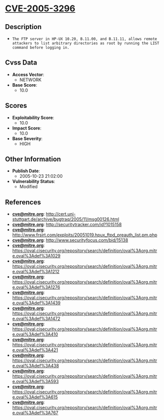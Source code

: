 
# [CVE-2005-3296](http://cert.uni-stuttgart.de/archive/bugtraq/2005/11/msg00126.html)

## Description

- `The FTP server in HP-UX 10.20, B.11.00, and B.11.11, allows remote attackers to list arbitrary directories as root by running the LIST command before logging in.`

## Cvss Data

- **Access Vector**:
  - NETWORK
- **Base Score**:
  - 10.0

## Scores

- **Exploitability Score**:
  - 10.0
- **Impact Score**:
  - 10.0
- **Base Severity**:
  - HIGH

## Other Information

- **Publish Date**:
  - 2005-10-23 21:02:00
- **Vulnerability Status**:
  - Modified

## References

- **cve@mitre.org**: http://cert.uni-stuttgart.de/archive/bugtraq/2005/11/msg00126.html
- **cve@mitre.org**: http://securitytracker.com/id?1015158
- **cve@mitre.org**: http://www.frsirt.com/exploits/20051019.hpux_ftpd_preauth_list.pm.php
- **cve@mitre.org**: http://www.securityfocus.com/bid/15138
- **cve@mitre.org**: https://oval.cisecurity.org/repository/search/definition/oval%3Aorg.mitre.oval%3Adef%3A1029
- **cve@mitre.org**: https://oval.cisecurity.org/repository/search/definition/oval%3Aorg.mitre.oval%3Adef%3A1212
- **cve@mitre.org**: https://oval.cisecurity.org/repository/search/definition/oval%3Aorg.mitre.oval%3Adef%3A1276
- **cve@mitre.org**: https://oval.cisecurity.org/repository/search/definition/oval%3Aorg.mitre.oval%3Adef%3A1439
- **cve@mitre.org**: https://oval.cisecurity.org/repository/search/definition/oval%3Aorg.mitre.oval%3Adef%3A1472
- **cve@mitre.org**: https://oval.cisecurity.org/repository/search/definition/oval%3Aorg.mitre.oval%3Adef%3A410
- **cve@mitre.org**: https://oval.cisecurity.org/repository/search/definition/oval%3Aorg.mitre.oval%3Adef%3A421
- **cve@mitre.org**: https://oval.cisecurity.org/repository/search/definition/oval%3Aorg.mitre.oval%3Adef%3A438
- **cve@mitre.org**: https://oval.cisecurity.org/repository/search/definition/oval%3Aorg.mitre.oval%3Adef%3A593
- **cve@mitre.org**: https://oval.cisecurity.org/repository/search/definition/oval%3Aorg.mitre.oval%3Adef%3A615
- **cve@mitre.org**: https://oval.cisecurity.org/repository/search/definition/oval%3Aorg.mitre.oval%3Adef%3A767
